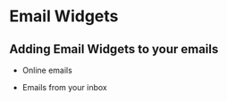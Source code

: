 # Email Widgets

<span id="gv-5widgets-2ewadd"></span>
## Adding Email Widgets to your emails

* Online emails

* Emails from your inbox
